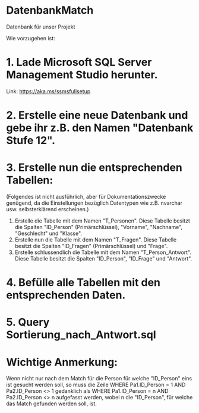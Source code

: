 # DatenbankMatch
Datenbank für unser Projekt

Wie vorzugehen ist:

# 1. Lade Microsoft SQL Server Management Studio herunter.
Link: https://aka.ms/ssmsfullsetup

# 2. Erstelle eine neue Datenbank und gebe ihr z.B. den Namen "Datenbank Stufe 12".

# 3. Erstelle nun die entsprechenden Tabellen:

(Folgendes ist nicht ausführlich, aber für Dokumentationszwecke genügend, da die Einstellungen bezüglich Datentypen wie z.B. nvarchar usw. selbsterklärend erscheinen.)
1. Erstelle die Tabelle mit dem Namen "T_Personen". Diese Tabelle besitzt die Spalten "ID_Person" (Primärschlüssel), "Vorname", "Nachname", "Geschlecht" und "Klasse".
2. Erstelle nun die Tabelle mit dem Namen "T_Fragen". Diese Tabelle besitzt die Spalten "ID_Fragen" (Primärschlüssel) und "Frage".
3. Erstelle schlussendlich die Tabelle mit dem Namen "T_Person_Antwort". Diese Tabelle besitzt die Spalten "ID_Person", "ID_Frage" und "Antwort".

# 4. Befülle alle Tabellen mit den entsprechenden Daten.
# 5. Query Sortierung_nach_Antwort.sql

# Wichtige Anmerkung:

Wenn nicht nur nach dem Match für die Person für welche "ID_Person" eins ist gesucht werden soll, so muss die Zeile WHERE Pa1.ID_Person = 1 AND Pa2.ID_Person <> 1 gedanklich als 
WHERE Pa1.ID_Person = n AND Pa2.ID_Person <> n aufgefasst werden, wobei n die "ID_Person", für welche das Match gefunden werden soll, ist.  
